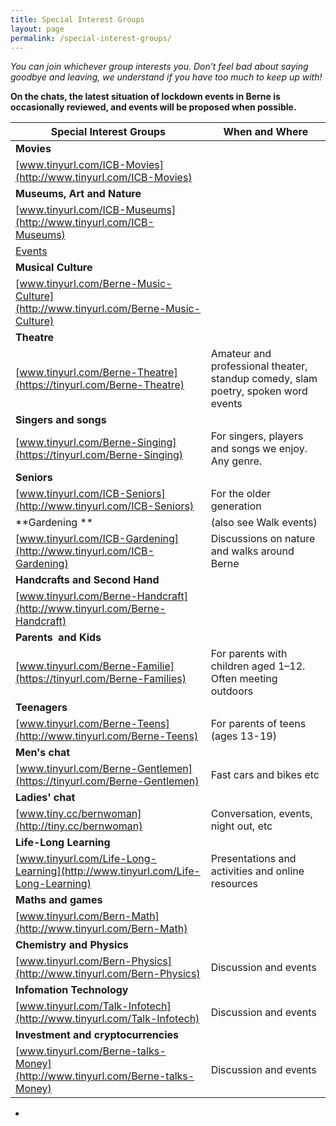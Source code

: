 ---title: Special Interest Groupslayout: pagepermalink: /special-interest-groups/---*You can join whichever group interests you. Don’t feel bad about saying goodbye and leaving, we understand if you have too much to keep up with!*
**On the chats, the latest situation of lockdown events in Berne is occasionally reviewed, and events will be proposed when possible.**
|**Special Interest Groups**|**When and Where**||---|---||**Movies**| &nbsp;||[www.tinyurl.com/ICB-Movies](http://www.tinyurl.com/ICB-Movies)|&nbsp;|Plan and attend at outdoor movies, or watch videos synchronously with others: TV, Netflix, YouTube, etc||**Museums, Art and Nature**|&nbsp;||[www.tinyurl.com/ICB-Museums](http://www.tinyurl.com/ICB-Museums)|&nbsp; ||[Events](http://www.tinyurl.com/Berne-Museum-Events)|&nbsp;|Real and virtual tours of museums, galleries, etc. We have "Spinoff groups" for particular events such as museum night or castle day.||**Musical Culture**||[www.tinyurl.com/Berne-Music-Culture](http://www.tinyurl.com/Berne-Music-Culture)|&nbsp;|Concerts, musicals, opera, jazz, etc (online and in real life). ||**Theatre**||[www.tinyurl.com/Berne-Theatre](https://tinyurl.com/Berne-Theatre)|Amateur and professional theater, standup comedy, slam poetry, spoken word events||**Singers and songs**|&nbsp;||[www.tinyurl.com/Berne-Singing](https://tinyurl.com/Berne-Singing)|For singers, players and songs we enjoy. Any genre.||**Seniors**||[www.tinyurl.com/ICB-Seniors](http://www.tinyurl.com/ICB-Seniors)|For the older generation||**Gardening **|(also see Walk events)||[www.tinyurl.com/ICB-Gardening](http://www.tinyurl.com/ICB-Gardening)|Discussions on nature and walks around Berne||**Handcrafts and Second Hand**||[www.tinyurl.com/Berne-Handcraft](http://www.tinyurl.com/Berne-Handcraft)|&nbsp;|Sewing, knitting, pottery, sketching, drawing, etc Extended to include reports about brocante, brockis, flea markets, second hand opportunities.||**Parents &nbsp;and Kids**||[www.tinyurl.com/Berne-Familie](https://tinyurl.com/Berne-Families)|For parents with children aged 1–12. Often meeting outdoors||**Teenagers**||[www.tinyurl.com/Berne-Teens](http://www.tinyurl.com/Berne-Teens)|For parents of teens (ages 13-19)||**Men's chat**||[www.tinyurl.com/Berne-Gentlemen](https://tinyurl.com/Berne-Gentlemen)|Fast cars and bikes etc||**Ladies' chat**||[www.tiny.cc/bernwoman](http://tiny.cc/bernwoman)|Conversation, events, night out, etc||**Life-Long Learning**||[www.tinyurl.com/Life-Long-Learning](http://www.tinyurl.com/Life-Long-Learning)|Presentations and activities and online resources||**Maths and games**||[www.tinyurl.com/Bern-Math](http://www.tinyurl.com/Bern-Math)| |Discussion and events||**Chemistry and Physics**||[www.tinyurl.com/Bern-Physics](http://www.tinyurl.com/Bern-Physics)|Discussion and events||**Infomation Technology**||[www.tinyurl.com/Talk-Infotech](http://www.tinyurl.com/Talk-Infotech)|Discussion and events||**Investment and cryptocurrencies**||[www.tinyurl.com/Berne-talks-Money](http://www.tinyurl.com/Berne-talks-Money)|Discussion and events|
- 


